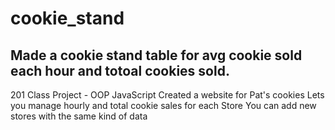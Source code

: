# cookie_stand
## Made a cookie stand table for avg cookie sold each hour and totoal cookies sold.
201 Class Project - OOP JavaScript
Created a website for Pat's cookies
Lets you manage hourly and total cookie sales for each Store
You can add new stores with the same kind of data
